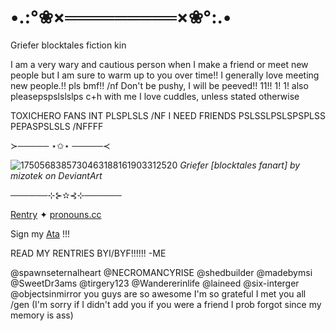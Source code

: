 # •.:°❀×═════════×❀°:.•
 
Griefer blocktales fiction kin

I am a very wary and cautious person when I make a friend or meet new people but I am sure to warm up to you over time!! I generally love meeting new people.!! pls bmf!! /nf Don't be pushy, I will be peeved!! 11!! 1! 1! also pleasepspslslslps c+h with me I love cuddles, unless stated otherwise 

TOXICHERO FANS INT PLSPLSLS /NF I NEED FRIENDS PSLSSLPSLSPSPLSS PEPASPSLSLS /NFFFF

≻───── ⋆✩⋆ ─────≺

![1750568385730463188161903312520](https://github.com/user-attachments/assets/2b1baecf-07a7-4420-9f15-b2d6503656b6)
*Griefer [blocktales fanart] by mizotek on DeviantArt*

──────⊹⊱✫⊰⊹──────

[Rentry](https://rentry.co/GR13F3R-P1LL3D) ✦ [pronouns.cc](https://pronouns.cc/@Gr13F3R-P1LL3D) 

Sign my [Ata](https://bulletv4nity-2000.atabook.org/) !!! 

READ MY RENTRIES BYI/BYF!!!!!! 
-ME

@spawnseternalheart @NECROMANCYRISE @shedbuilder @madebymsi @SweetDr3ams @tirgery123 @Wandererinlife @laineed @six-interger @objectsinmirror you guys are so awesome I'm so grateful I met you all /gen
(I'm sorry if I didn't add you if you were a friend I prob forgot since my memory is ass) 
